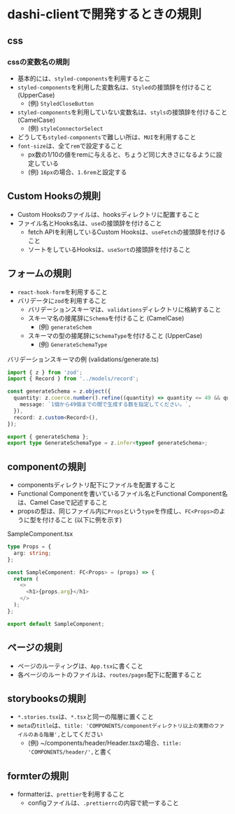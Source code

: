 # dashi-clientで開発するときの規則

## css

### cssの変数名の規則

- 基本的には、`styled-components`を利用するとこ
- `styled-components`を利用した変数名は、`Styled`の接頭辞を付けること (UpperCase)
  - (例) `StyledCloseButton`
- `styled-components`を利用していない変数名は、`styls`の接頭辞を付けること (CamelCase)
  - (例) `styleConnectorSelect`
- どうしても`styled-components`で難しい所は、`MUI`を利用すること
- `font-size`は、全て`rem`で設定すること
  - px数の1/10の値をremに与えると、ちょうど同じ大きさになるように設定している
  - (例) `16px`の場合、`1.6rem`と設定する

## Custom Hooksの規則

- Custom Hooksのファイルは、hooksディレクトリに配置すること
- ファイル名とHooks名は、`use`の接頭辞を付けること
  - fetch APIを利用しているCustom Hooksは、`useFetch`の接頭辞を付けること
  - ソートをしているHooksは、`useSort`の接頭辞を付けること

## フォームの規則

- `react-hook-form`を利用すること
- バリデータに`zod`を利用すること
  - バリデーションスキーマは、`validations`ディレクトリに格納すること
  - スキーマ名の接尾辞に`Schema`を付けること (CamelCase)
    - (例) `generateSchem`
  - スキーマの型の接尾辞に`SchemaType`を付けること (UpperCase)
    - (例) `GenerateSchemaType`

バリデーションスキーマの例 (validations/generate.ts)

```typescript
import { z } from 'zod';
import { Record } from '../models/record';

const generateSchema = z.object({
  quantity: z.coerce.number().refine((quantity) => quantity <= 49 && quantity >= 1 && Number.isInteger(quantity), {
    message: `1個から49個までの間で生成する数を指定してください。`,
  }),
  record: z.custom<Record>(),
});

export { generateSchema };
export type GenerateSchemaType = z.infer<typeof generateSchema>;
```

## componentの規則

- componentsディレクトリ配下にファイルを配置すること
- Functional Componentを書いているファイル名とFunctional Component名は、Camel Caseで記述すること
- propsの型は、同じファイル内に`Props`という`type`を作成し、`FC<Props>`のように型を付けること (以下に例を示す)

SampleComponent.tsx

```typescript
type Props = {
  arg: string;
};

const SampleComponent: FC<Props> = (props) => {
  return (
    <>
      <h1>{props.arg}</h1>
    </>
  );
};

export default SampleComponent;

```

## ページの規則

- ページのルーティングは、`App.tsx`に書くこと
- 各ページのルートのファイルは、`routes/pages`配下に配置すること

## storybooksの規則

- `*.stories.tsx`は、`*.tsx`と同一の階層に置くこと
- `meta`の`title`は、`title: 'COMPONENTS/componentディレクトリ以上の実際のファイルのある階層',`としてください
  - (例) ~/components/header/Header.tsxの場合、`title: 'COMPONENTS/header/',`と書く

## formterの規則

- formatterは、`prettier`を利用すること
  - configファイルは、`.prettierrc`の内容で統一すること
